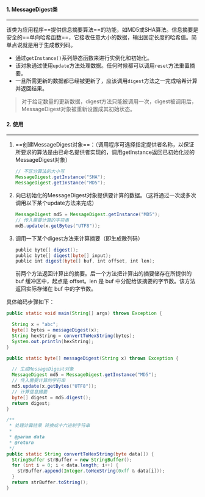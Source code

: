 #### 1. MessageDigest类

---

该类为应用程序==提供信息摘要算法==的功能，如MD5或SHA算法。信息摘要是安全的==单向哈希函数==，它接收任意大小的数据，输出固定长度的哈希值。简单点说就是用于生成散列码。

- 通过`getInstance()`系列静态函数来进行实例化和初始化。
- 该对象通过使用`update`方法处理数据。任何时候都可以调用`reset`方法重置摘要。
- 一旦所需更新的数据都已经被更新了，应该调用`digest`方法之一完成哈希计算并返回结果。

>对于给定数量的更新数据，digest方法只能被调用一次，digest被调用后，MessageDigest对象被重新设置成其初始状态。



#### 2. 使用

---

1. ==创建MessageDigest对象==：（调用程序可选择指定提供者名称，以保证所要求的算法是由已命名提供者实现的，调用getInstance返回已初始化过的MessageDigest对象）

   ```java
   // 不区分算法的大小写
   MessageDigest.getInstance("SHA");
   MessageDigest.getInstance("MD5");
   ```

2. 向已初始化的MessageDigest对象提供要计算的数据。（这将通过一次或多次调用以下某个update方法来完成）

   ```java
   MessageDigest md5 = MessageDigest.getInstance("MD5");
   // 传入需要计算的字符串
   md5.update(x.getBytes("UTF8"));
   ```

3. 调用一下某个digest方法来计算摘要（即生成散列码）

   ```java
   public byte[] digest();
   public byte[] digest(byte[] input);
   public int digest(byte[] buf, int offset, int len);
   ```

   前两个方法返回计算出的摘要。后一个方法把计算出的摘要储存在所提供的 buf 缓冲区中，起点是 offset。len 是 buf 中分配给该摘要的字节数。该方法返回实际存储在 buf 中的字节数。



具体编码步骤如下：

```java
public static void main(String[] args) throws Exception {

  String x = "abc";
  byte[] bytes = messageDigest(x);
  String hexString = convertToHexString(bytes);
  System.out.println(hexString);
}

public static byte[] messageDigest(String x) throws Exception {

  // 生成MessageDigest对象
  MessageDigest md5 = MessageDigest.getInstance("MD5");
  // 传入需要计算的字符串
  md5.update(x.getBytes("UTF8"));
  // 计算信息摘要
  byte[] digest = md5.digest();
  return digest;
}

/**
 * 处理计算结果 转换成十六进制字符串
 *
 * @param data
 * @return
 */
public static String convertToHexString(byte data[]) {
  StringBuffer strBuffer = new StringBuffer();
  for (int i = 0; i < data.length; i++) {
    strBuffer.append(Integer.toHexString(0xff & data[i]));
  }
  return strBuffer.toString();
}
```